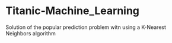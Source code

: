 # Titanic-Machine_Learning
Solution of the popular prediction problem witn using a K-Nearest Neighbors algorithm
